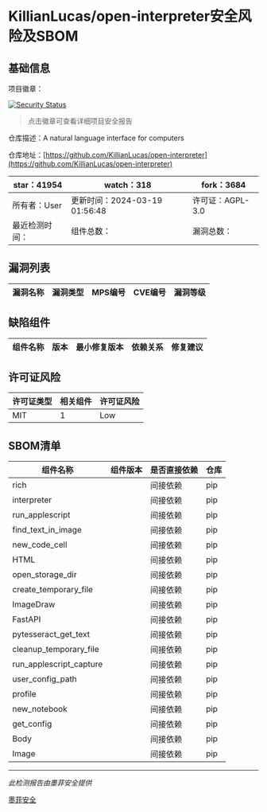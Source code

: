 # KillianLucas/open-interpreter安全风险及SBOM

## 基础信息

项目徽章：

[![Security Status](https://www.murphysec.com/platform3/v31/badge/1769802659081502720.svg)](https://www.murphysec.com/console/report/1697676223836717056/1769802659081502720)

> 点击徽章可查看详细项目安全报告

仓库描述：A natural language interface for computers

仓库地址：[https://github.com/KillianLucas/open-interpreter](https://github.com/KillianLucas/open-interpreter)

| star：41954 | watch：318 | fork：3684 |
| ----------- | -------------- | ------------ |
| 所有者：User | 更新时间：2024-03-19 01:56:48 | 许可证：AGPL-3.0 |
| 最近检测时间： | 组件总数： | 漏洞总数： |




## 漏洞列表

| 漏洞名称 | 漏洞类型 | MPS编号 | CVE编号 | 漏洞等级 |
| ------- | ------ | ------- | ------ | ----- |





## 缺陷组件

| 组件名称 | 版本 | 最小修复版本 | 依赖关系 | 修复建议 |
| -------- | ---- | ------------ | -------- | -------- |





## 许可证风险

| 许可证类型 | 相关组件 | 许可证风险 |
| ---------- | -------- | ---------- |
|MIT|1|Low|




## SBOM清单

| 组件名称 | 组件版本 | 是否直接依赖 | 仓库 |
| -------- | -------- | ------------ | ---- |
|rich||间接依赖|pip|
|interpreter||间接依赖|pip|
|run_applescript||间接依赖|pip|
|find_text_in_image||间接依赖|pip|
|new_code_cell||间接依赖|pip|
|HTML||间接依赖|pip|
|open_storage_dir||间接依赖|pip|
|create_temporary_file||间接依赖|pip|
|ImageDraw||间接依赖|pip|
|FastAPI||间接依赖|pip|
|pytesseract_get_text||间接依赖|pip|
|cleanup_temporary_file||间接依赖|pip|
|run_applescript_capture||间接依赖|pip|
|user_config_path||间接依赖|pip|
|profile||间接依赖|pip|
|new_notebook||间接依赖|pip|
|get_config||间接依赖|pip|
|Body||间接依赖|pip|
|Image||间接依赖|pip|


------

*此检测报告由墨菲安全提供*

[墨菲安全](www.murphysec.com)